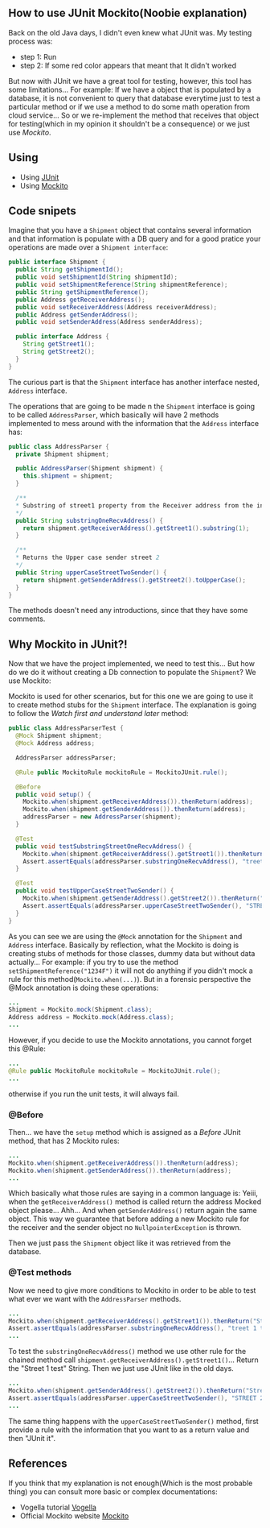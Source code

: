 ## How to use JUnit Mockito(Noobie explanation)
Back on the old Java days, I didn't even knew what JUnit was. My testing process was:
 - step 1: Run
 - step 2: If some red color appears that meant that It didn't worked
 
But now with JUnit we have a great tool for testing, however, this tool has some limitations... For example: If we have a object that is populated by a database, it is not convenient to query that database everytime just to test a particular method or if we use a method to do some math operation from cloud service... So or we re-implement the method that receives that object for testing(which in my opinion it shouldn't be a consequence) or we just use *Mockito*.


## Using

* Using [JUnit](https://mvnrepository.com/artifact/org.junit.jupiter/junit-jupiter-api/5.3.1)
* Using [Mockito](https://mvnrepository.com/artifact/org.mockito/mockito-all/1.10.19)

## Code snipets

Imagine that you have a `Shipment` object that contains several information and that information is populate with a DB query and for a good pratice your operations are made over a `Shipment interface`:

```java
public interface Shipment {
  public String getShipmentId();
  public void setShipmentId(String shipmentId);
  public void setShipmentReference(String shipmentReference);
  public String getShipmentReference();
  public Address getReceiverAddress();
  public void setReceiverAddress(Address receiverAddress);
  public Address getSenderAddress();
  public void setSenderAddress(Address senderAddress);

  public interface Address {
    String getStreet1();
    String getStreet2();
  }
}
```

The curious part is that the `Shipment` interface has another interface nested, `Address` interface.

The operations that are going to be made n the `Shipment` interface is going to be called `AddressParser`, which basically will have 2 methods implemented to mess around with the information that the `Address` interface has:

```java
public class AddressParser {
  private Shipment shipment;

  public AddressParser(Shipment shipment) {
    this.shipment = shipment;
  }

  /**
  * Substring of street1 property from the Receiver address from the index 1
  */
  public String substringOneRecvAddress() {
    return shipment.getReceiverAddress().getStreet1().substring(1);
  }

  /**
  * Returns the Upper case sender street 2
  */
  public String upperCaseStreetTwoSender() {
    return shipment.getSenderAddress().getStreet2().toUpperCase();
  }
}
```

The methods doesn't need any introductions, since that they have some comments.

## Why Mockito in JUnit?!

Now that we have the project implemented, we need to test this... But how do we do it without creating a Db connection to populate the `Shipment`? We use Mockito:

Mockito is used for other scenarios, but for this one we are going to use it to create method stubs for the `Shipment` interface.
The explanation is going to follow the *Watch first and understand later* method:

```java
public class AddressParserTest {
  @Mock Shipment shipment;
  @Mock Address address;

  AddressParser addressParser;

  @Rule public MockitoRule mockitoRule = MockitoJUnit.rule();

  @Before
  public void setup() {
    Mockito.when(shipment.getReceiverAddress()).thenReturn(address);
    Mockito.when(shipment.getSenderAddress()).thenReturn(address);
    addressParser = new AddressParser(shipment);      
  } 

  @Test
  public void testSubstringStreetOneRecvAddress() {
    Mockito.when(shipment.getReceiverAddress().getStreet1()).thenReturn("Street 1 test");
    Assert.assertEquals(addressParser.substringOneRecvAddress(), "treet 1 test");
  }

  @Test
  public void testUpperCaseStreetTwoSender() {
    Mockito.when(shipment.getSenderAddress().getStreet2()).thenReturn("Street 2 test");
    Assert.assertEquals(addressParser.upperCaseStreetTwoSender(), "STREET 2 TEST");
  }
}
```

As you can see we are using the `@Mock` annotation for the `Shipment` and `Address` interface. Basically by reflection, what the Mockito is doing is creating stubs of methods for those classes, dummy data but without data actually...
For example: if you try to use the method `setShipmentReference("1234F")` it will not do anything if you didn't mock a rule for this method(`Mockito.when(...)`). But in a forensic perspective the @Mock annotation is doing these operations:
```java
...
Shipment = Mockito.mock(Shipment.class);
Address address = Mockito.mock(Address.class);
...

```
However, if you decide to use the Mockito annotations, you cannot forget this @Rule:

```java
...
@Rule public MockitoRule mockitoRule = MockitoJUnit.rule();
...
```
otherwise if you run the unit tests, it will always fail.

### @Before

Then... we have the `setup` method which is assigned as a *Before* JUnit method, that has 2 Mockito rules:
```java
...
Mockito.when(shipment.getReceiverAddress()).thenReturn(address);
Mockito.when(shipment.getSenderAddress()).thenReturn(address);
...
```
Which basically what those rules are saying in a common language is: Yeiii, when the `getReceiverAddress()` method is called return the address Mocked object please... Ahh... And when `getSenderAddress()` return again the same object. This way we guarantee that before adding a new Mockito rule for the receiver and the sender object no `NullpointerException` is thrown.

Then we just pass the `Shipment` object like it was retrieved from the database.

### @Test methods

Now we need to give more conditions to Mockito in order to be able to test what ever we want with the `AddressParser` methods.

```java
...
Mockito.when(shipment.getReceiverAddress().getStreet1()).thenReturn("Street 1 test");
Assert.assertEquals(addressParser.substringOneRecvAddress(), "treet 1 test");
...
```

To test the `substringOneRecvAddress()` method we use other rule for the chained method call `shipment.getReceiverAddress().getStreet1()`... Return the "Street 1 test" String. Then we just use JUnit like in the old days. 

```java
...
Mockito.when(shipment.getSenderAddress().getStreet2()).thenReturn("Street 2 test");
Assert.assertEquals(addressParser.upperCaseStreetTwoSender(), "STREET 2 TEST");
...
```
The same thing happens with the `upperCaseStreetTwoSender()` method, first provide a rule with the information that you want to as a return value and then "JUnit it".


## References

If you think that my explanation is not enough(Which is the most probable thing) you can consult more basic or complex documentations:

* Vogella tutorial [Vogella](http://www.vogella.com/tutorials/Mockito/article.html)
* Official Mockito website [Mockito](https://site.mockito.org/)
